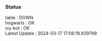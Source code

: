 ### Status


table : DOWN  
hogwarts : OK  
icy-bot : OK  
Latest Update : 2024-03-17 17:06:19.939799
